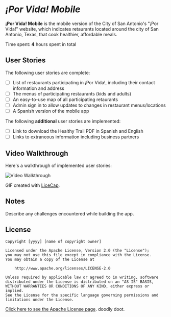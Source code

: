 # *¡Por Vida! Mobile*

**¡Por Vida! Mobile** is the mobile version of the City of San Antonio's "¡Por Vida!" website, which indicates retaurants located around the city of San Antonio, Texas, that cook healthier, affordable meals.

Time spent: **4** hours spent in total

## User Stories

The following user stories are complete:

- [ ] List of restaurants participating in ¡Por Vida!, including their contact information and address
- [ ] The menus of participating restaurants (kids and adults)
- [ ] An easy-to-use map of all participating retaurants
- [ ] Admin sign in to allow updates to changes in restaurant menus/locations
- [ ] A Spanish version of the mobile app

The following **additional** user stories are implemented:

- [ ] Link to download the Healthy Trail PDF in Spanish and English
- [ ] Links to extraneous information including business partners

## Video Walkthrough

Here's a walkthrough of implemented user stories:

<img src='http://i.imgur.com/link/to/your/gif/file.gif' title='Video Walkthrough' width='' alt='Video Walkthrough' />

GIF created with [LiceCap](http://www.cockos.com/licecap/).

## Notes

Describe any challenges encountered while building the app.

## License 



    Copyright [yyyy] [name of copyright owner]

    Licensed under the Apache License, Version 2.0 (the "License");
    you may not use this file except in compliance with the License.
    You may obtain a copy of the License at

        http://www.apache.org/licenses/LICENSE-2.0

    Unless required by applicable law or agreed to in writing, software
    distributed under the License is distributed on an "AS IS" BASIS,
    WITHOUT WARRANTIES OR CONDITIONS OF ANY KIND, either express or implied.
    See the License for the specific language governing permissions and
    limitations under the License.

[Click here to see the Apache License page](https://www.apache.org/licenses/LICENSE-2.0). doodly doot. 
